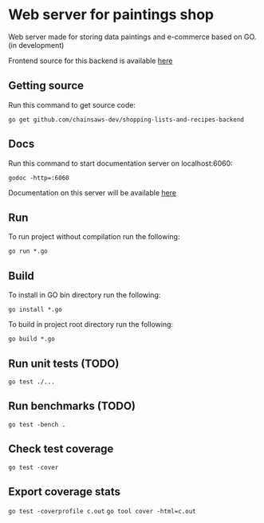 # Web server for paintings shop
Web server made for storing data paintings and e-commerce based on GO.
(in development)

Frontend source for this backend is available [here](https://github.com/chainsaws-dev/shopping-lists-and-recipes)

## Getting source
Run this command to get source code:

`go get github.com/chainsaws-dev/shopping-lists-and-recipes-backend`

## Docs
Run this command to start documentation server on localhost:6060:

`godoc -http=:6060` 

Documentation on this server will be available [here](http://localhost:6060/pkg/shopping-lists-and-recipes/)

## Run
To run project without compilation run the following:

`go run *.go`

## Build
To install in GO bin directory run the following:

`go install *.go`

To build in project root directory run the following:

`go build *.go`

## Run unit tests (TODO)
`go test ./...`

## Run benchmarks (TODO)
`go test -bench .`

## Check test coverage 
`go test -cover`

## Export coverage stats
`go test -coverprofile c.out`
`go tool cover -html=c.out`